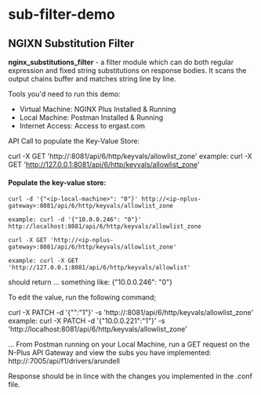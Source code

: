 # sub-filter-demo
## NGIXN Substitution Filter
**nginx_substitutions_filter** - a filter module which can do both regular expression and fixed string substitutions on response bodies. It scans the output chains buffer and matches string line by line.

Tools you'd need to run this demo:
- Virtual Machine: NGINX Plus Installed & Running
- Local Machine: Postman Installed & Running
- Internet Access: Access to ergast.com 

API Call to populate the Key-Value Store:

curl -X GET 'http://<ip-nplus-gateway>:8081/api/6/http/keyvals/allowlist_zone'
  example: curl -X GET 'http://127.0.0.1:8081/api/6/http/keyvals/allowlist_zone'
  
#### Populate the key-value store:

`curl -d '{"<ip-local-machine>": "0"}' http://<ip-nplus-gateway>:8081/api/6/http/keyvals/allowlist_zone`
  
    example: curl -d '{"10.0.0.246": "0"}' http://localhost:8081/api/6/http/keyvals/allowlist_zone
  
`curl -X GET 'http://<ip-nplus-gateway>:8081/api/6/http/keyvals/allowlist_zone'`
  
    example: curl -X GET 'http://127.0.0.1:8081/api/6/http/keyvals/allowlist'

should return ... something like: {"10.0.0.246": "0"}

To edit the value, run the following command;

curl -X PATCH -d '{"<ip-local-machine>":"1"}' -s 'http://<ip-nplus-gateway>:8081/api/6/http/keyvals/allowlist_zone'
  example: curl -X PATCH -d '{"10.0.0.221":"1"}' -s 'http://localhost:8081/api/6/http/keyvals/allowlist_zone'

... From Postman running on your Local Machine, run a GET request on the N-Plus API Gateway and view the subs you have implemented:
http://<ip-nplus-gateway>:7005/api/f1/drivers/arundell
  
  Response should be in lince with the changes you implemented in the .conf file. 
